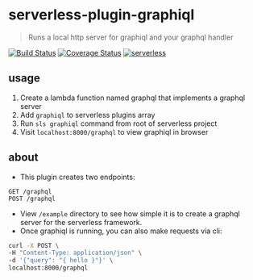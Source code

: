 # serverless-plugin-graphiql

> Runs a local http server for graphiql and your graphql handler

[![Build Status](https://travis-ci.org/bencooling/serverless-plugin-graphiql.svg?branch=master)](https://travis-ci.org/bencooling/serverless-plugin-graphiql)
[![Coverage Status](https://coveralls.io/repos/github/bencooling/serverless-plugin-graphiql/badge.svg?branch=master)](https://coveralls.io/github/bencooling/serverless-plugin-graphiql?branch=master) [![serverless](http://public.serverless.com/badges/v3.svg)](http://www.serverless.com)

## usage

1. Create a lambda function named graphql that implements a graphql server
2. Add `graphiql` to serverless plugins array
3. Run `sls graphiql` command from root of serverless project
4. Visit `localhost:8000/graphql` to view graphiql in browser


## about

- This plugin creates two endpoints:  
```
GET /graphql
POST /graphql
```
- View `/example` directory to see how simple it is to create a graphql server for the serverless framework.
- Once graphiql is running, you can also make requests via cli:
```bash
curl -X POST \
-H "Content-Type: application/json" \
-d '{"query": "{ hello }"}' \
localhost:8000/graphql
```
